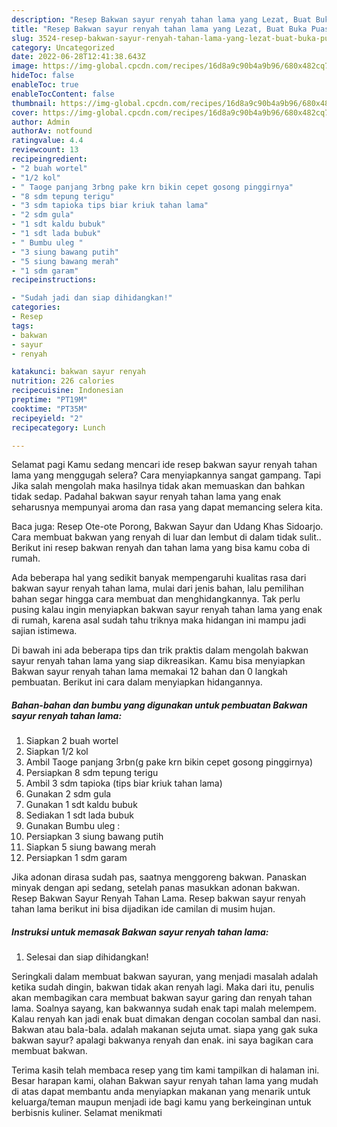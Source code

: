 ```yaml
---
description: "Resep Bakwan sayur renyah tahan lama yang Lezat, Buat Buka Puasa Sempurna"
title: "Resep Bakwan sayur renyah tahan lama yang Lezat, Buat Buka Puasa Sempurna"
slug: 3524-resep-bakwan-sayur-renyah-tahan-lama-yang-lezat-buat-buka-puasa-sempurna
category: Uncategorized
date: 2022-06-28T12:41:38.643Z
image: https://img-global.cpcdn.com/recipes/16d8a9c90b4a9b96/680x482cq70/bakwan-sayur-renyah-tahan-lama-foto-resep-utama.jpg
hideToc: false
enableToc: true
enableTocContent: false
thumbnail: https://img-global.cpcdn.com/recipes/16d8a9c90b4a9b96/680x482cq70/bakwan-sayur-renyah-tahan-lama-foto-resep-utama.jpg
cover: https://img-global.cpcdn.com/recipes/16d8a9c90b4a9b96/680x482cq70/bakwan-sayur-renyah-tahan-lama-foto-resep-utama.jpg
author: Admin
authorAv: notfound
ratingvalue: 4.4
reviewcount: 13
recipeingredient:
- "2 buah wortel"
- "1/2 kol"
- " Taoge panjang 3rbng pake krn bikin cepet gosong pinggirnya"
- "8 sdm tepung terigu"
- "3 sdm tapioka tips biar kriuk tahan lama"
- "2 sdm gula"
- "1 sdt kaldu bubuk"
- "1 sdt lada bubuk"
- " Bumbu uleg "
- "3 siung bawang putih"
- "5 siung bawang merah"
- "1 sdm garam"
recipeinstructions:

- "Sudah jadi dan siap dihidangkan!"
categories:
- Resep
tags:
- bakwan
- sayur
- renyah

katakunci: bakwan sayur renyah 
nutrition: 226 calories
recipecuisine: Indonesian
preptime: "PT19M"
cooktime: "PT35M"
recipeyield: "2"
recipecategory: Lunch

---
```



Selamat pagi Kamu sedang mencari ide resep bakwan sayur renyah tahan lama yang menggugah selera? Cara menyiapkannya sangat gampang. Tapi Jika salah mengolah maka hasilnya tidak akan memuaskan dan bahkan tidak sedap. Padahal bakwan sayur renyah tahan lama yang enak seharusnya mempunyai aroma dan rasa yang dapat memancing selera kita.


Baca juga: Resep Ote-ote Porong, Bakwan Sayur dan Udang Khas Sidoarjo. Cara membuat bakwan yang renyah di luar dan lembut di dalam tidak sulit.. Berikut ini resep bakwan renyah dan tahan lama yang bisa kamu coba di rumah.

Ada beberapa hal yang sedikit banyak mempengaruhi kualitas rasa dari bakwan sayur renyah tahan lama, mulai dari jenis bahan, lalu pemilihan bahan segar hingga cara membuat dan menghidangkannya. Tak perlu pusing kalau ingin menyiapkan bakwan sayur renyah tahan lama yang enak di rumah, karena asal sudah tahu triknya maka hidangan ini mampu jadi sajian istimewa.


Di bawah ini ada beberapa tips dan trik praktis dalam mengolah bakwan sayur renyah tahan lama yang siap dikreasikan. Kamu bisa menyiapkan Bakwan sayur renyah tahan lama memakai 12 bahan dan 0 langkah pembuatan. Berikut ini cara dalam menyiapkan hidangannya.

<!--inarticleads1-->

##### Bahan-bahan dan bumbu yang digunakan untuk pembuatan Bakwan sayur renyah tahan lama:

1. Siapkan 2 buah wortel
1. Siapkan 1/2 kol
1. Ambil  Taoge panjang 3rbn(g pake krn bikin cepet gosong pinggirnya)
1. Persiapkan 8 sdm tepung terigu
1. Ambil 3 sdm tapioka (tips biar kriuk tahan lama)
1. Gunakan 2 sdm gula
1. Gunakan 1 sdt kaldu bubuk
1. Sediakan 1 sdt lada bubuk
1. Gunakan  Bumbu uleg :
1. Persiapkan 3 siung bawang putih
1. Siapkan 5 siung bawang merah
1. Persiapkan 1 sdm garam


Jika adonan dirasa sudah pas, saatnya menggoreng bakwan. Panaskan minyak dengan api sedang, setelah panas masukkan adonan bakwan. Resep Bakwan Sayur Renyah Tahan Lama. Resep bakwan sayur renyah tahan lama berikut ini bisa dijadikan ide camilan di musim hujan. 

<!--inarticleads2-->

##### Instruksi untuk memasak Bakwan sayur renyah tahan lama:


1. Selesai dan siap dihidangkan!

Seringkali dalam membuat bakwan sayuran, yang menjadi masalah adalah ketika sudah dingin, bakwan tidak akan renyah lagi. Maka dari itu, penulis akan membagikan cara membuat bakwan sayur garing dan renyah tahan lama. Soalnya sayang, kan bakwannya sudah enak tapi malah melempem. Kalau renyah kan jadi enak buat dimakan dengan cocolan sambal dan nasi. Bakwan atau bala-bala. adalah makanan sejuta umat. siapa yang gak suka bakwan sayur? apalagi bakwanya renyah dan enak. ini saya bagikan cara membuat bakwan. 

Terima kasih telah membaca resep yang tim kami tampilkan di halaman ini. Besar harapan kami, olahan Bakwan sayur renyah tahan lama yang mudah di atas dapat membantu anda menyiapkan makanan yang menarik untuk keluarga/teman maupun menjadi ide bagi kamu yang berkeinginan untuk berbisnis kuliner. Selamat menikmati
